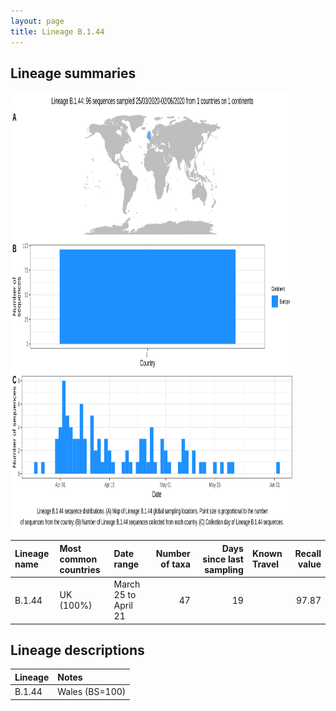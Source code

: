 ```yaml
---
layout: page
title: Lineage B.1.44
---
```




<h2> Lineage summaries</h2>

<img src="../assets/images/B.1.44.svg" alt="B.1.44 lineage summary figure" width="90%" height="700px" />


| Lineage name | Most common countries | Date range | Number of taxa |  Days since last sampling | Known Travel | Recall value |
|:-----|:-----|:-------|-------:|-------:|:---------|--------:|
| B.1.44 | UK (100%) | March 25 to April 21 | 47 | 19 |  | 97.87 |

<h2>Lineage descriptions</h2>

| Lineage | Notes |
|:-----|:-----|
| B.1.44 | Wales (BS=100) |

